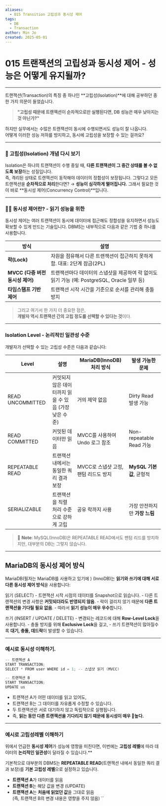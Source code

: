 ```yaml
---
aliases:
  - 015 Transition 고립성과 동시성 제어
tags:
  - DB
  - Transaction
author: Min Jo
created: 2025-05-01
---
```

# 015 트랜잭션의 고립성과 동시성 제어 - 성능은 어떻게 유지될까?
-----

트랜잭션(Transaction)의 특징 중 하나인 **고립성(Isolation)**에 대해 공부하던 중 한 가지 의문이 들었습니다.

>**"고립성 때문에 트랜잭션이 순차적으로만 실행된다면, DB 성능은 매우 낮아지는 것 아닌가?"**

하지만 실무에서는 수많은 트랜잭션이 동시에 수행되면서도 성능이 잘 나옵니다.  
어떻게 이러한 성능 저하를 방지하고, 동시에 고립성을 보장할 수 있는 걸까요?

---


### 🔐 고립성(Isolation) 개념 다시 보기

Isolation은 하나의 트랜잭션이 수행 중일 때, **다른 트랜잭션이 그 중간 상태를 볼 수 없도록 보장**하는 성질입니다.  
즉, 격리된 상태로 트랜잭션이 동작해야 데이터의 정합성이 보장됩니다.
그렇다고 모든 트랜잭션을 **순차적으로 처리**한다면? → **성능이 심각하게 떨어집니다.**
그래서 필요한 것이 바로 **동시성 제어(Concurrency Control)**입니다.

----

### 👨‍💻 동시성 제어란?   - 읽기 성능을 위한

동시성 제어는 여러 트랜잭션이 동시에 데이터에 접근해도 정합성을 유지하면서 성능도 확보할 수 있게 만드는 기술입니다. DBMS는 내부적으로 다음과 같은 기법 중 하나를 사용합니다.

| 방식                      | 설명                                                             |
| ----------------------- | -------------------------------------------------------------- |
| **락(Lock)**             | 자원을 점유해서 다른 트랜잭션이 접근하지 못하게 함. 대표: 2단계 잠금(2PL)                  |
| **MVCC (다중 버전 동시성 제어)** | 트랜잭션마다 데이터의 스냅샷을 제공하여 락 없이도 읽기 가능 (예: PostgreSQL, Oracle 일부 등) |
| **타임스탬프 기반 제어**         | 트랜잭션 시작 시간을 기준으로 순서를 관리해 충돌 방지                                 |

> 그리고 여기서 한 가지 더 중요한 점은,  
> **개발자 역시 트랜잭션 간의 고립 정도를 선택할 수 있다는 것**이다.
---
### Isolation Level - 논리적인 일관성 수준 

개발자가 선택할 수 있는 고립성 수준은 다음과 같습니다:

| Level            | 설명                               | MariaDB(InnoDB) 처리 방식   | 발생 가능한 문제              |
| ---------------- | -------------------------------- | ----------------------- | ---------------------- |
| READ UNCOMMITTED | 커밋되지 않은 데이터까지 읽을 수 있음 (가장 낮은 수준) | 거의 제약 없음                | Dirty Read 발생 가능       |
| READ COMMITTED   | 커밋된 데이터만 읽음                      | MVCC를 사용하여 Undo 로그 참조   | Non-repeatable Read 가능 |
| REPEATABLE READ  | 트랜잭션 내에서는 동일한 쿼리 결과 보장           | MVCC로 스냅샷 고정, 팬텀 리드도 방지 | **MySQL 기본값**, 균형적     |
| SERIALIZABLE     | 트랜잭션을 직렬 처리 수준으로 강하게 고립          | 공유 락까지 사용               | 가장 안전하지만 **가장 느림**     |

> 📎 **Note**: MySQL(InnoDB)은 REPEATABLE READ에서도 팬텀 리드를 방지하지만, 대부분의 DB는 그렇지 않습니다.

---

##  MariaDB의 동시성 제어 방식

MariaDB(필자는 MariaDB를 사용하고 있기에 ) (InnoDB)는 **읽기와 쓰기에 대해 서로 다른 동시성 제어 방식**을 사용합니다:

읽기 (SELECT)
	- 트랜잭션 시작 시점의 데이터를 Snapshot으로 읽습니다.
	- 다른 트랜잭션의 변경 사항은 **커밋되더라도 반영되지 않음**.
	- 락이 걸리지 않기 때문에 **다른 트랜잭션을 기다릴 필요 없음**.
	- 따라서 **읽기 성능이 매우 우수**합니다.

 쓰기 (INSERT / UPDATE / DELETE)
	- 변경되는 레코드에 대해 **Row-Level Lock**을 사용합니다.
	- 충돌 방지를 위해 **Exclusive Lock**을 걸고,
	- 쓰기 트랜잭션이 많아질수록 **대기, 충돌, 데드락**이 발생할 수 있습니다.

---

### 예시로 동시성 이해하기.

```java
-- 트랜잭션 A
START TRANSACTION;
SELECT * FROM user WHERE id = 1; -- 스냅샷 읽기 (MVCC)

-- 트랜잭션 B
START TRANSACTION;
UPDATE us
```

- 트랜잭션 A가 어떤 데이터를 읽고 있어도,
- 트랜잭션 B는 그 데이터를 자유롭게 수정할 수 있습니다.
- 두 트랜잭션은 서로 대기하지 않고 독립적으로 실행됩니다.
- 즉, **읽는 동안 다른 트랜잭션을 기다리지 않기 때문에 동시성이 매우 높다.**

---
### 예시로 고립성레벨 이해하기 

위에서 언급한 **동시성 제어**가 성능에 영향을 미친다면, 이번에는 **고립성 레벨**에 따라 데이터의 **논리적인 일관성**이 달라질 수 있습니다.**

기본적으로 대부분의 DBMS는 **REPEATABLE READ**(트랜잭션 내에서 동일한 쿼리 결과 보장)를 **기본 고립성 레벨**으로 설정하고 있습니다.

- **트랜잭션 A**가 데이터를 읽음
- **트랜잭션 B**는 해당 값을 변경 (UPDATE)
- **트랜잭션 A**는 **처음에 읽었던 값**을 그대로 읽음  
    (즉, 트랜잭션 B의 변경 내용은 영향을 주지 않음)
``
